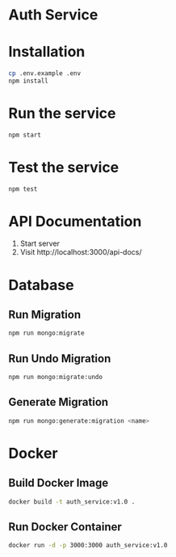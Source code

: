 # Auth Service

# Installation

```bash
cp .env.example .env
npm install
```

# Run the service

```bash
npm start
```

# Test the service

```bash
npm test
```

# API Documentation

1. Start server
2. Visit http://localhost:3000/api-docs/

# Database

## Run Migration
```bash
npm run mongo:migrate
```
## Run Undo Migration
```bash
npm run mongo:migrate:undo
```
## Generate Migration
```bash
npm run mongo:generate:migration <name>
```

# Docker

## Build Docker Image
```bash
docker build -t auth_service:v1.0 .
```
## Run Docker Container
```bash
docker run -d -p 3000:3000 auth_service:v1.0
```
